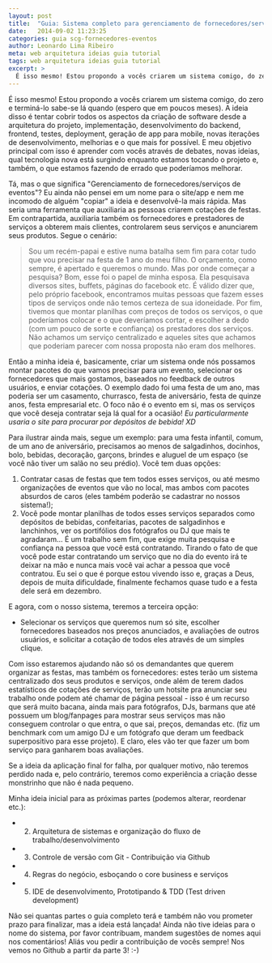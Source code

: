 ```yaml
---
layout: post
title:  "Guia: Sistema completo para gerenciamento de fornecedores/serviços de eventos - Parte #01 de ?"
date:   2014-09-02 11:23:25
categories: guia scg-fornecedores-eventos
author: Leonardo Lima Ribeiro
meta: web arquitetura ideias guia tutorial
tags: web arquitetura ideias guia tutorial
excerpt: >
  É isso mesmo! Estou propondo a vocês criarem um sistema comigo, do zero!
---
```

É isso mesmo! Estou propondo a vocês criarem um sistema comigo, do zero e terminá-lo sabe-se lá quando (espero
que em poucos meses). A ideia disso é tentar cobrir todos os aspectos da criação de software desde a arquitetura
do projeto, implementação, desenvolvimento do backend, frontend, testes, deployment, geração de app para mobile,
novas iterações de desenvolvimento, melhorias e o que mais for possível. E meu objetivo principal com isso é aprender com
vocês através de debates, novas ideias, qual tecnologia nova está surgindo enquanto estamos tocando o projeto e,
também, o que estamos fazendo de errado que poderíamos melhorar.

Tá, mas o que significa "Gerenciamento de fornecedores/serviços de eventos"? Eu ainda não pensei em um nome para
o site/app e nem me incomodo de alguém "copiar" a ideia e desenvolvê-la mais rápida. Mas seria uma ferramenta
que auxiliaria as pessoas criarem cotações de festas. Em contrapartida, auxiliaria também os fornecedores
e prestadores de serviços a obterem mais clientes, controlarem seus serviços e anunciarem seus produtos.
Segue o cenário:

> Sou um recém-papai e estive numa batalha sem fim para cotar tudo que vou precisar na festa de
1 ano do meu filho. O orçamento, como sempre, é apertado e queremos o mundo. Mas por onde começar a pesquisa?
Bom, esse foi o papel de minha esposa. Ela pesquisava diversos sites, buffets, páginas do facebook etc. É válido dizer que,
pelo próprio facebook, encontramos muitas pessoas que fazem esses tipos de serviços onde não temos certeza de
sua idoneidade. Por fim, tivemos que montar planilhas com preços de todos os serviços, o que poderíamos colocar
e o que deveríamos cortar, e escolher a dedo (com um pouco de sorte e confiança) os prestadores dos serviços.
Não achamos um serviço centralizado e aqueles sites que achamos que poderiam parecer com nossa proposta não eram dos melhores.

Então a minha ideia é, basicamente, criar um sistema onde nós possamos montar pacotes do que vamos precisar para um
evento, selecionar os fornecedores que mais gostamos, baseados no feedback de outros usuários, e enviar cotações.
O exemplo dado foi uma festa de um ano, mas poderia ser um casamento, churrasco, festa de aniversário, festa de
quinze anos, festa empresarial etc. O foco não é o evento em si, mas os serviços que você deseja contratar seja lá
qual for a ocasião! *Eu particularmente usaria o site para procurar por depósitos de bebida! XD*

Para ilustrar ainda mais, segue um exemplo: para uma festa infantil, comum, de um ano de aniversário, precisamos ao menos de
salgadinhos, docinhos, bolo, bebidas, decoração, garçons, brindes e aluguel de um espaço (se você não tiver um salão no
seu prédio). Você tem duas opções:

1. Contratar casas de festas que tem todos esses serviços, ou até mesmo organizações de eventos
que vão no local, mas ambos com pacotes absurdos de caros (eles também poderão se cadastrar no nossos sistema!);
2. Você pode montar planilhas de todos esses serviços separados como depósitos de bebidas, confeitarias, pacotes de
salgadinhos e lanchinhos, ver os portifólios dos fotógrafos ou DJ que mais te agradaram... É um trabalho sem fim,
que exige muita pesquisa e confiança na pessoa que você está contratando. Tirando o fato de que você
pode estar contratando um serviço que no dia do evento irá te deixar na mão e nunca mais você vai achar a pessoa que você
contratou. Eu sei o que é porque estou vivendo isso e, graças a Deus, depois de muita dificuldade, finalmente fechamos
quase tudo e a festa dele será em dezembro.

E agora, com o nosso sistema, teremos a terceira opção:

* Selecionar os serviços que queremos num só site, escolher fornecedores baseados nos preços anunciados, e
avaliações de outros usuários, e solicitar a cotação de todos eles através de um simples clique.

Com isso estaremos ajudando não só os demandantes que querem organizar as festas, mas também os fornecedores: estes terão
um sistema centralizado dos seus produtos e serviços, onde além de terem dados estatísticos de cotações de serviços, terão um
hotsite pra anunciar seu trabalho onde podem até chamar de página pessoal - isso é um recurso que será muito bacana, ainda mais
para fotógrafos, DJs, barmans que até possuem um blog/fanpages para mostrar seus serviços mas não conseguem controlar o que
entra, o que sai, preços, demandas etc. (fiz um benchmark com um amigo DJ e um fotógrafo que deram um feedback superpositivo para
esse projeto). E claro, eles vão ter que fazer um bom serviço para ganharem boas avaliações.

Se a ideia da aplicação final for falha, por qualquer motivo, não teremos perdido nada e, pelo contrário, teremos como experiência
a criação desse monstrinho que não é nada pequeno.

Minha ideia inicial para as próximas partes (podemos alterar, reordenar etc.):

* 2. Arquitetura de sistemas e organização do fluxo de trabalho/desenvolvimento
* 3. Controle de versão com Git - Contribuição via Github
* 4. Regras do negócio, esboçando o core business e serviços
* 5. IDE de desenvolvimento, Prototipando & TDD (Test driven development)

Não sei quantas partes o guia completo terá e também não vou prometer prazo para finalizar, mas a ideia está lançada! Ainda
não tive ideias para o nome do sistema, por favor contribuam, mandem sugestões de nomes aqui nos comentários! Aliás vou pedir a
contribuição de vocês sempre! Nos vemos no Github a partir da parte 3! :-)

